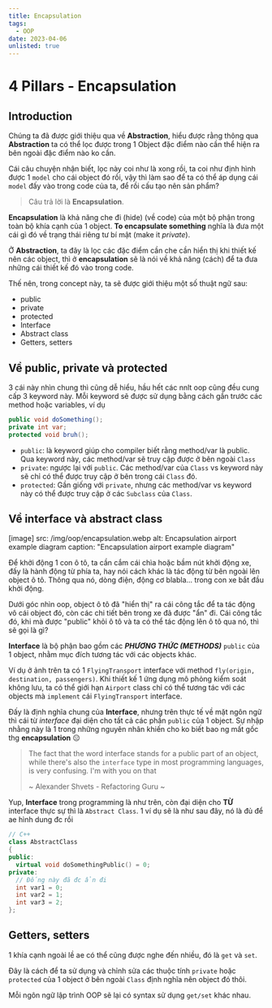 ```yaml
---
title: Encapsulation
tags:
  - OOP
date: 2023-04-06
unlisted: true
---
```


# 4 Pillars - Encapsulation

## Introduction

Chúng ta đã được giới thiệu qua về **Abstraction**, hiểu được rằng thông qua **Abstraction** ta có
thể lọc được trong 1 Object đặc điểm nào cần thể hiện ra bên ngoài đặc điểm nào ko cần.

Cái câu
chuyện nhận biết, lọc này coi như là xong rồi, ta coi như định hình được 1 `model` cho cái object
đó rồi, vậy thì làm sao để ta có thể áp dụng cái `model` đấy vào trong code của ta, để rồi cấu tạo
nên sản phẩm?

> Câu trả lời là **Encapsulation**.

**Encapsulation** là khả năng che đi (hide) (về code) của một bộ phận trong toàn bộ khía cạnh của 1
object. **To encapsulate something** nghĩa là đưa một cái gì đó về trạng thái riêng tư bí mật (make
it *private*).

Ở **Abstraction**, ta đây là lọc các đặc điểm cần che cần hiển thị khi thiết kế nên các object,
thì ở **encapsulation** sẽ là nói về khả năng (cách) để ta đưa những cái thiết kế đó vào trong code.

Thế nên, trong concept này, ta sẽ được giới thiệu một số thuật ngữ sau:

- public
- private
- protected
- Interface
- Abstract class
- Getters, setters

## Về public, private và protected

3 cái này nhìn chung thì cũng dễ hiểu, hầu hết các nnlt oop cũng đều cung cấp 3 keyword này. Mỗi
keyword sẽ được sử dụng bằng cách gắn trước các method hoặc variables, ví dụ

```java
public void doSomething();
private int var;
protected void bruh();
```

- `public`: là keyword giúp cho compiler biết rằng method/var là public. Qua keyword này, các
method/var sẽ truy cập được ở bên ngoài `Class`
- `private`: ngược lại với `public`. Các method/var của `Class` vs keyword này sẽ chỉ có thể được
truy cập ở bên trong cái `Class` đó.
- `protected`: Gần giống với `private`, nhưng các method/var vs keyword này có thể được truy cập ở
các `Subclass` của `Class`.

## Về interface và abstract class

[image]
  src: /img/oop/encapsulation.webp
  alt: Encapsulation airport example diagram
  caption: "Encapsulation airport example diagram"

Để khởi động 1 con ô tô, ta cần cắm cái chìa hoặc bầm nút khởi động xe, đấy là hành động từ phía ta,
hay nói cách khác là tác động từ bên ngoài lên object ô tô. Thông qua nó, dòng điện, động cơ
blabla... trong con xe bắt đầu khởi động.

Dưới góc nhìn oop, object ô tô đã "hiển thị" ra cái công
tắc để ta tác động vô cái object đó, còn các chi tiết bên trong xe đã được "ẩn" đi. Cái công tắc đó,
khi mà được "public" khỏi ô tô và ta có thể tác động lên ô tô qua nó, thì sẽ gọi là gì?

**Interface** là bộ phận bao gồm các _**PHƯƠNG THỨC (METHODS)**_ `public` của 1 object, nhằm mục
đích tương tác với các objects khác.

Ví dụ ở ảnh trên ta có 1 `FlyingTransport` interface với method `fly(origin, destination, passengers)`.
Khi thiết kế 1 ứng dụng mô phỏng kiểm soát không lưu, ta có thể giới hạn `Airport` class chỉ có thể
tương tác với các objects mà `implement` cái `FlyingTransport` interface.

Đấy là định nghĩa chung của **Interface**, nhưng trên thực tế về mặt ngôn ngữ thì cái từ _interface_
đại diện cho tất cả các phần `public` của 1 object. Sự nhập nhằng này là 1 trong những nguyên nhân
khiến cho ko biết bao ng mất gốc thg **encapsulation** 😑

> The fact that the word interface stands for a public part of an object, while there's also the
> `interface` type in most programming languages, is very confusing. I'm with you on that
>
> ~ Alexander Shvets - Refactoring Guru ~

Yup, **Interface** trong programming là như trên, còn đại diện cho **TỪ** interface thực sự thì là
`Abstract Class`. 1 ví dụ sẽ là như sau đây, nó là đủ để ae hình dung đc rồi

```cpp
// C++
class AbstractClass
{
public:
  virtual void doSomethingPublic() = 0;
private:
  // Đống này đã đc ẩn đi
  int var1 = 0;
  int var2 = 1;
  int var3 = 2;
};
```

## Getters, setters

1 khía cạnh ngoài lề ae có thể cũng được nghe đến nhiều, đó là `get` và `set`.

Đây là cách để ta sử dụng và chỉnh sửa các thuộc tính `private` hoặc `protected` của 1 object ở
bên ngoài `Class` định nghĩa nên object đó thôi.

Mỗi ngôn ngữ lập trình OOP sẽ lại có syntax sử dụng `get/set` khác nhau.
